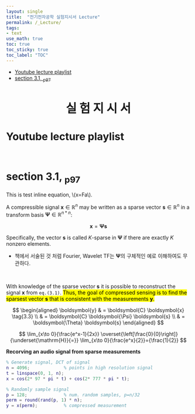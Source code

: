 ```yaml
---
layout: single
title:  "전기전자공학 실험지시서 Lecture"
permalink: /_Lecture/
tags:
- text
use_math: true
toc: true
toc_sticky: true
toc_label: "TOC"
---
```


- [Youtube lecture playlist](#youtube-lecture-playlist)
- [section 3.1, <sub>p97</sub>](#section-31-subp97sub)

<p>&nbsp;</p>
<center>  <font size="6"> <strong>실 험 지 시 서</strong> </font> </center>


# Youtube lecture playlist


<p>&nbsp;</p>

# section 3.1, <sub>p97</sub>

This is test inline equation, \\(x=Fa\\).

A compressible signal $\boldsymbol{x} \in \mathbb{R}^n$ may be written as a sparse vector $\boldsymbol{s} \in \mathbb{R}^n$ in a transform basis $\boldsymbol{\Psi} \in \mathbb{R}^{n*n}$:

$$
\boldsymbol{x} = \boldsymbol{\Psi} \boldsymbol{s} \tag{3.1}
$$

Specifically, the vector $\boldsymbol{s}$ is called $K$-sparse in $\boldsymbol{\Psi}$ if there are exactly $K$ nonzero elements. 

- 책에서 서술된 것 처럼 Fourier, Wavelet TF는 $\boldsymbol{\Psi}$의 구체적인 예로 이해하여도 무관하다.

<p>&nbsp;</p>

With knowledge of the sparse vector $\boldsymbol{s}$ it is possible to reconstruct the signal $\boldsymbol{x}$ from `eq.(3.1)`. <mark>Thus, the goal of compressed sensing is to find the sparsest vector $\boldsymbol{s}$ that is consistent with the measurements $\boldsymbol{y}$.</mark>


$$
\begin{aligned}
\boldsymbol{y} & = \boldsymbol{C} \boldsymbol{x} \tag{3.3} \\
& = \boldsymbol{C} \boldsymbol{\Psi} \boldsymbol{s} \\
& = \boldsymbol{\Theta} \boldsymbol{s}
\end{aligned} 
$$

$$
\lim_{x\to 0}{\frac{e^x-1}{2x}}
\overset{\left[\frac{0}{0}\right]}{\underset{\mathrm{H}}{=}}
\lim_{x\to 0}{\frac{e^x}{2}}={\frac{1}{2}}
$$


**Recorving an audio signal from sparse measurements**

```matlab
% Generate signal, DCT of signal
n = 4096;             % points in high resolution signal
t = linspace(0, 1, n);
x = cos(2* 97 * pi * t) + cos(2* 777 * pi * t);

% Randomly sample signal
p = 128;              % num. random samples, p=n/32
perm = round(rand(p, 1) * n);
y = x(perm);          % compressed measurement
```

